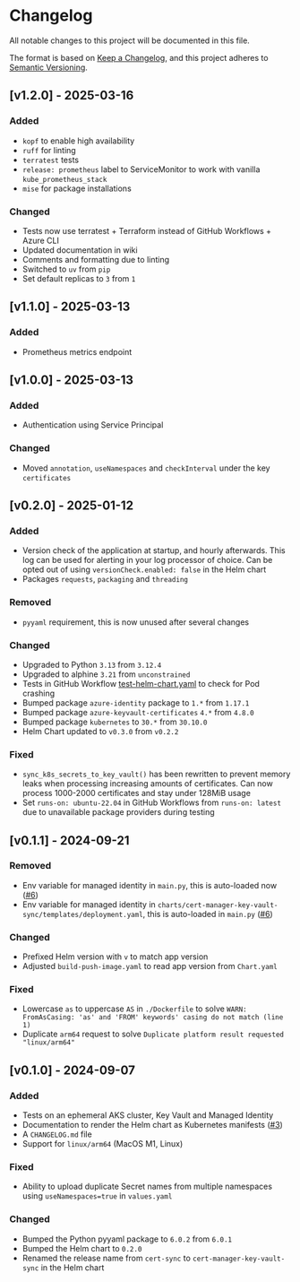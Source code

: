 # Changelog

All notable changes to this project will be documented in this file.

The format is based on [Keep a Changelog](https://keepachangelog.com/en/1.1.0/),
and this project adheres to [Semantic Versioning](https://semver.org/spec/v2.0.0.html).

## [v1.2.0] - 2025-03-16

### Added

- `kopf` to enable high availability
- `ruff` for linting
- `terratest` tests
- `release: prometheus` label to ServiceMonitor to work with vanilla `kube_prometheus_stack`
- `mise` for package installations

### Changed

- Tests now use terratest + Terraform instead of GitHub Workflows + Azure CLI
- Updated documentation in wiki
- Comments and formatting due to linting
- Switched to `uv` from `pip`
- Set default replicas to `3` from `1`

## [v1.1.0] - 2025-03-13

### Added

- Prometheus metrics endpoint

## [v1.0.0] - 2025-03-13

### Added

- Authentication using Service Principal

### Changed

- Moved `annotation`, `useNamespaces` and `checkInterval` under the key `certificates`

## [v0.2.0] - 2025-01-12

### Added

- Version check of the application at startup, and hourly afterwards. This log can be used for alerting in your log processor of choice. Can be opted out of using `versionCheck.enabled: false` in the Helm chart
- Packages `requests`, `packaging` and `threading`

### Removed

- `pyyaml` requirement, this is now unused after several changes

### Changed

- Upgraded to Python `3.13` from `3.12.4`
- Upgraded to alphine `3.21` from `unconstrained`
- Tests in GitHub Workflow [test-helm-chart.yaml](./.github/workflows/test-helm-chart.yaml) to check for Pod crashing
- Bumped package `azure-identity` package to `1.*` from `1.17.1`
- Bumped package `azure-keyvault-certificates` `4.*` from `4.8.0`
- Bumped package `kubernetes` to `30.*` from `30.10.0`
- Helm Chart updated to `v0.3.0` from `v0.2.2`

### Fixed

- `sync_k8s_secrets_to_key_vault()` has been rewritten to prevent memory leaks when processing increasing amounts of certificates. Can now process 1000-2000 certificates and stay under 128MiB usage
- Set `runs-on: ubuntu-22.04` in GitHub Workflows from `runs-on: latest` due to unavailable package providers during testing

## [v0.1.1] - 2024-09-21

### Removed

- Env variable for managed identity in `main.py`, this is auto-loaded now ([#6](https://github.com/rdvansloten/cert-manager-key-vault-sync/issues/6))
- Env variable for managed identity in `charts/cert-manager-key-vault-sync/templates/deployment.yaml`, this is auto-loaded in `main.py` ([#6](https://github.com/rdvansloten/cert-manager-key-vault-sync/issues/6))

### Changed

- Prefixed Helm version with `v` to match app version
- Adjusted `build-push-image.yaml` to read app version from `Chart.yaml`

### Fixed

- Lowercase `as` to uppercase `AS` in `./Dockerfile` to solve `WARN: FromAsCasing: 'as' and 'FROM' keywords' casing do not match (line 1)`
- Duplicate `arm64` request to solve `Duplicate platform result requested "linux/arm64"`

## [v0.1.0] - 2024-09-07

### Added

- Tests on an ephemeral AKS cluster, Key Vault and Managed Identity
- Documentation to render the Helm chart as Kubernetes manifests ([#3](https://github.com/rdvansloten/cert-manager-key-vault-sync/issues/3))
- A `CHANGELOG.md` file
- Support for `linux/arm64` (MacOS M1, Linux)

### Fixed

- Ability to upload duplicate Secret names from multiple namespaces using `useNamespaces=true` in `values.yaml`

### Changed

- Bumped the Python pyyaml package to `6.0.2` from `6.0.1`
- Bumped the Helm chart to `0.2.0`
- Renamed the release name from `cert-sync` to `cert-manager-key-vault-sync` in the Helm chart

